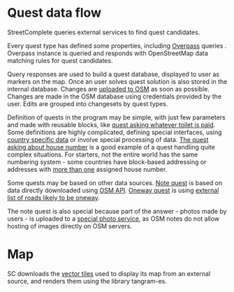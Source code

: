 # Quest data flow

StreetComplete queries external services to find quest candidates.

Every quest type has defined some properties, including [Overpass](https://wiki.openstreetmap.org/wiki/Overpass_API) queries . Overpass instance is queried and responds with OpenStreetMap data matching rules for quest candidates.

Query responses are used to build a quest database, displayed to user as markers on the map. Once an user solves quest solution is also stored in the internal database. Changes are [uploaded to OSM](https://wiki.openstreetmap.org/wiki/API_v0.6) as soon as possible. Changes are made in the OSM database using credentials provided by the user. Edits are grouped into changesets by quest types.

Definition of quests in the program may be simple, with just few parameters and made with reusable blocks, like [quest asking whatever toilet is paid](https://github.com/westnordost/StreetComplete/blob/master/app/src/main/java/de/westnordost/streetcomplete/quests/toilets_fee/AddToiletsFee.kt). Some definitions are highly complicated, defining special interfaces, using [country specific data](https://github.com/westnordost/StreetComplete/tree/master/res/country_metadata) or involve special processing of data. [The quest asking about house number](https://github.com/westnordost/StreetComplete/tree/master/app/src/main/java/de/westnordost/streetcomplete/quests/housenumber) is a good example of a quest handling quite complex situations. For starters, not the entire world has the same numbering system - some countries have block-based addressing or addresses with [more than one](https://wiki.openstreetmap.org/wiki/Key:addr:conscriptionnumber) assigned house number.

Some quests may be based on other data sources. [Note quest](https://github.com/westnordost/StreetComplete/tree/master/app/src/main/java/de/westnordost/streetcomplete/quests/note_discussion) is based on data directly downloaded using [OSM API](https://wiki.openstreetmap.org/wiki/API_v0.6#Map_Notes_API). [Oneway quest](https://github.com/westnordost/StreetComplete/tree/master/app/src/main/java/de/westnordost/streetcomplete/quests/oneway) is using [external list of roads likely to be oneway](https://github.com/ENT8R/oneway-data-api).

The note quest is also special because part of the answer - photos made by users - is uploaded to a [special photo service](https://github.com/exploide/sc-photo-service), as OSM notes do not allow hosting of images directly on OSM servers.

# Map

SC downloads the [vector tiles](https://github.com/tilezen/vector-datasource) used to display its map from an external source, and renders them using the library tangram-es.
